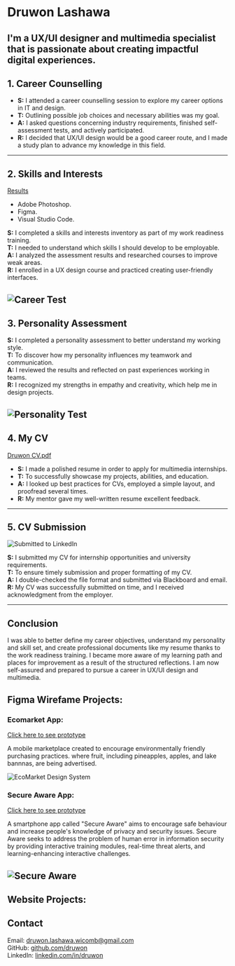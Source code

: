 # Druwon Lashawa 
I'm a UX/UI designer and multimedia specialist that is passionate about creating impactful digital experiences.
---

## 1. Career Counselling

- **S:** I attended a career counselling session to explore my career options in IT and design.
- **T:** Outlining possible job choices and necessary abilities was my goal.
- **A:** I asked questions concerning industry requirements, finished self-assessment tests, and actively participated.
- **R:** I decided that UX/UI design would be a good career route, and I made a study plan to advance my knowledge in this field.

---

## 2. Skills and Interests

[Results](https://www.16personalities.com/profiles/intj-a/m/6e8efsiot)

- Adobe Photoshop.  
- Figma. 
- Visual Studio Code.  

**S:** I completed a skills and interests inventory as part of my work readiness training.  
**T:** I needed to understand which skills I should develop to be employable.  
**A:** I analyzed the assessment results and researched courses to improve weak areas.  
**R:** I enrolled in a UX design course and practiced creating user-friendly interfaces.

![Career Test](https://github.com/user-attachments/assets/4fe29831-fe96-4573-88e2-23de4dd12328)
---

## 3. Personality Assessment

**S:** I completed a personality assessment to better understand my working style.  
**T:** To discover how my personality influences my teamwork and communication.  
**A:** I reviewed the results and reflected on past experiences working in teams.  
**R:** I recognized my strengths in empathy and creativity, which help me in design projects.

![Personality Test](https://github.com/user-attachments/assets/045bacac-fd10-4ba9-8ace-a0669452540d)
---

## 4. My CV

[Druwon CV.pdf](https://github.com/user-attachments/files/20405563/Druwon.CV.pdf)

- **S:** I made a polished resume in order to apply for multimedia internships. 
- **T:** To successfully showcase my projects, abilities, and education.  
- **A:** I looked up best practices for CVs, employed a simple layout, and proofread several times.   
- **R:** My mentor gave my well-written resume excellent feedback.

---

## 5. CV Submission

![Submitted to LinkedIn](https://github.com/user-attachments/assets/1b35c318-eddc-403e-a51a-e26a3506baf3)

**S:** I submitted my CV for internship opportunities and university requirements.  
**T:** To ensure timely submission and proper formatting of my CV.  
**A:** I double-checked the file format and submitted via Blackboard and email.  
**R:** My CV was successfully submitted on time, and I received acknowledgment from the employer.

---

## Conclusion

I was able to better define my career objectives, understand my personality and skill set, and create professional documents like my resume thanks to the work readiness training. I became more aware of my learning path and places for improvement as a result of the structured reflections. I am now self-assured and prepared to pursue a career in UX/UI design and multimedia.

## Figma Wirefame Projects:

### Ecomarket App:

[Click here to see prototype](https://www.figma.com/proto/cw8xaHCOp1IXYD40fXYz4A/EcoMarket-Design-System?node-id=1-2&starting-point-node-id=1%3A2&t=ffh6Qc93zWKdJwmQ-1)

A mobile marketplace created to encourage environmentally friendly purchasing practices. where fruit, including pineapples, apples, and lake bannnas, are being advertised.

![EcoMarket Design System](https://github.com/user-attachments/assets/7d5476e2-7bdc-4dc1-931b-540fc405c05f)

### Secure Aware App:

[Click here to see prototype](https://www.figma.com/proto/FbV0x9GT3vtdlyeZOxMQs2/Secure-Aware?node-id=1-4&p=f&t=otNAIXkNjHt7SRyv-1&scaling=scale-down&content-scaling=fixed&page-id=0%3A1)

A smartphone app called "Secure Aware" aims to encourage safe behaviour and increase people's knowledge of privacy and security issues. Secure Aware seeks to address the problem of human error in information security by providing interactive training modules, real-time threat alerts, and learning-enhancing interactive challenges.

![Secure Aware](https://github.com/user-attachments/assets/875dd761-26f8-4f16-aac1-cb4cb88697e3)
---
## Website Projects:



## Contact

Email: druwon.lashawa.wicomb@gmail.com  
GitHub: [github.com/druwon](https://github.com/DruwonL/work-readiness-portfolio/)  
LinkedIn: [linkedin.com/in/druwon](www.linkedin.com/in/druwon-lashawa-b35654237)
